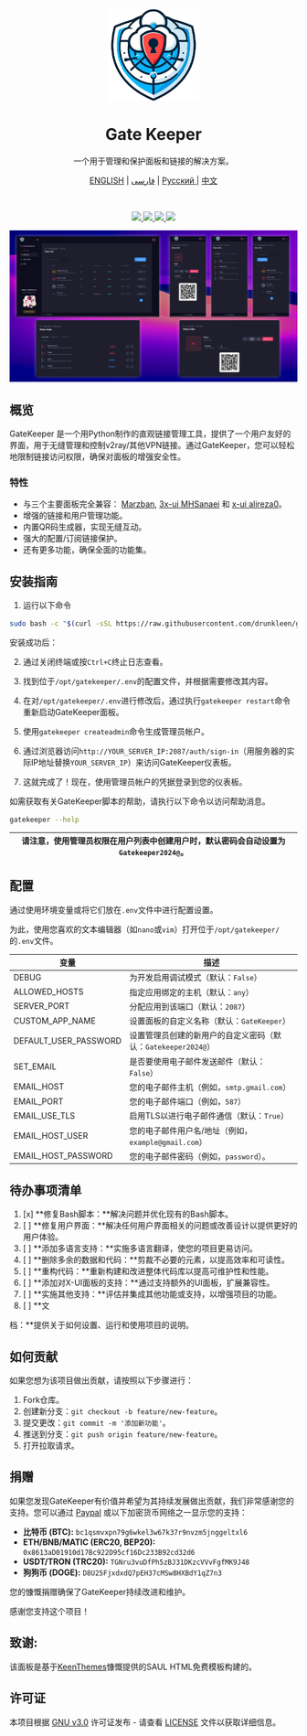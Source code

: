 <p align="center">
  <a href="https://github.com/drunkleen/gatekeeper/" target="_blank" rel="noopener noreferrer">
    <picture>
      <img width="160" height="160" src="./static/panel/media/logos/Logo.png">
    </picture>
  </a>
</p>

<h1 align="center">Gate Keeper</h1>

<p align="center">
    一个用于管理和保护面板和链接的解决方案。
</p>
<p align="center">
    <a href="./README.md">ENGLISH</a> | <a href="./README-fa.md">فارسی</a> | <a href="./README-ru.md">Русский </a> | <a href="./README-zh.md">中文</a>
</p>

<br/>
<p align="center">
    <a href="https://github.com/drunkleen/gatekeeper/blob/master/LICENSE">
        <img src="https://img.shields.io/github/license/drunkleen/gatekeeper?style=flat-square" />
    </a>
    <a href="https://www.youtube.com/@drunkleen/" target="_blank">
        <img src="https://img.shields.io/badge/youtube-channel-crimson?style=flat-square&logo=youtube" />
    </a>
    <a href="https://twitter.com/DrunkLeen">
        <img src="https://img.shields.io/badge/twitter-page-blue?style=flat-square&logo=x" />
    </a>
    <a href="#">
        <img src="https://img.shields.io/github/stars/drunkleen/gatekeeper?style=social" />
    </a>
</p>

<p align="center">
  <a href="https://github.com/drunkleen/gatekeeper/" target="_blank" rel="noopener noreferrer" >
    <img src="./static/panel/media/logos/showcase.png" alt="Showcase screenshots" width="600" height="auto">
  </a>
</p>

## 概览

GateKeeper 是一个用Python制作的直观链接管理工具，提供了一个用户友好的界面，用于无缝管理和控制v2ray/其他VPN链接。通过GateKeeper，您可以轻松地限制链接访问权限，确保对面板的增强安全性。

### 特性

- 与三个主要面板完全兼容：
  [Marzban](https://github.com/Gozargah/Marzban),
  [3x-ui MHSanaei](https://github.com/MHSanaei/3x-ui) 和
  [x-ui alireza0](https://github.com/alireza0/x-ui)。
- 增强的链接和用户管理功能。
- 内置QR码生成器，实现无缝互动。
- 强大的配置/订阅链接保护。
- 还有更多功能，确保全面的功能集。

## 安装指南

1. 运行以下命令

```bash
sudo bash -c "$(curl -sSL https://raw.githubusercontent.com/drunkleen/gatekeeper/master/install_script.sh)" @ install
```

安装成功后：

2. 通过关闭终端或按`Ctrl+C`终止日志查看。

3. 找到位于`/opt/gatekeeper/.env`的配置文件，并根据需要修改其内容。

4. 在对`/opt/gatekeeper/.env`进行修改后，通过执行`gatekeeper restart`命令重新启动GateKeeper面板。

5. 使用`gatekeeper createadmin`命令生成管理员帐户。

6. 通过浏览器访问`http://YOUR_SERVER_IP:2087/auth/sign-in`（用服务器的实际IP地址替换`YOUR_SERVER_IP`）来访问GateKeeper仪表板。

7. 这就完成了！现在，使用管理员帐户的凭据登录到您的仪表板。

如需获取有关GateKeeper脚本的帮助，请执行以下命令以访问帮助消息。

```bash
gatekeeper --help
```

| **请注意，使用管理员权限在用户列表中创建用户时，默认密码会自动设置为 `Gatekeeper2024@`。** |
|----------------------------------------------------------|

## 配置

通过使用环境变量或将它们放在`.env`文件中进行配置设置。

为此，使用您喜欢的文本编辑器（如`nano`或`vim`）打开位于`/opt/gatekeeper/`的`.env`文件。

| 变量                    | 描述                                      |
|-----------------------|-----------------------------------------|
| DEBUG                 | 为开发启用调试模式（默认：`False`）                   |
| ALLOWED_HOSTS         | 指定应用绑定的主机（默认：`any`）                     |
| SERVER_PORT           | 分配应用到该端口（默认：`2087`）                     |
| CUSTOM_APP_NAME       | 设置面板的自定义名称（默认：`GateKeeper`）             |
| DEFAULT_USER_PASSWORD | 设置管理员创建的新用户的自定义密码（默认：`Gatekeeper2024@`） |
| SET_EMAIL             | 是否要使用电子邮件发送邮件（默认：`False`）               |
| EMAIL_HOST            | 您的电子邮件主机（例如，`smtp.gmail.com`）           |
| EMAIL_PORT            | 您的电子邮件端口（例如，`587`）                      |
| EMAIL_USE_TLS         | 启用TLS以进行电子邮件通信（默认：`True`）               |
| EMAIL_HOST_USER       | 您的电子邮件用户名/地址（例如，`example@gmail.com`）    |
| EMAIL_HOST_PASSWORD   | 您的电子邮件密码（例如，`password`）。                |

## 待办事项清单

1. [x] **修复Bash脚本：**解决问题并优化现有的Bash脚本。
2. [ ] **修复用户界面：**解决任何用户界面相关的问题或改善设计以提供更好的用户体验。
3. [ ] **添加多语言支持：**实施多语言翻译，使您的项目更易访问。
4. [ ] **删除多余的数据和代码：**剪裁不必要的元素，以提高效率和可读性。
5. [ ] **重构代码：**重新构建和改进整体代码库以提高可维护性和性能。
6. [ ] **添加对X-UI面板的支持：**通过支持额外的UI面板，扩展兼容性。
7. [ ] **实施其他支持：**评估并集成其他功能或支持，以增强项目的功能。
8. [ ] **文

档：**提供关于如何设置、运行和使用项目的说明。

## 如何贡献

如果您想为该项目做出贡献，请按照以下步骤进行：

1. Fork仓库。
2. 创建新分支：`git checkout -b feature/new-feature`。
3. 提交更改：`git commit -m '添加新功能'`。
4. 推送到分支：`git push origin feature/new-feature`。
5. 打开拉取请求。

## 捐赠

如果您发现GateKeeper有价值并希望为其持续发展做出贡献，我们非常感谢您的支持。您可以通过 [Paypal](https://www.paypal.com/paypalme/RDarvishifar)
或以下加密货币网络之一显示您的支持：

- **比特币 (BTC):** `bc1qsmvxpn79g6wkel3w67k37r9nvzm5jnggeltxl6`
- **ETH/BNB/MATIC (ERC20, BEP20):** `0x8613aD01910d17Bc922D95cf16Dc233B92cd32d6`
- **USDT/TRON (TRC20):** `TGNru3vuDfPh5zBJ31DKzcVVvFgfMK9J48`
- **狗狗币 (DOGE):** `D8U25FjxdxdQ7pEH37cMSw8HXBdY1qZ7n3`

您的慷慨捐赠确保了GateKeeper持续改进和维护。

感谢您支持这个项目！

## 致谢:

该面板是基于[KeenThemes](https://keenthemes.com/)慷慨提供的SAUL HTML免费模板构建的。

## 许可证

本项目根据 [GNU v3.0](./LICENSE) 许可证发布 - 请查看 [LICENSE](./LICENSE) 文件以获取详细信息。

